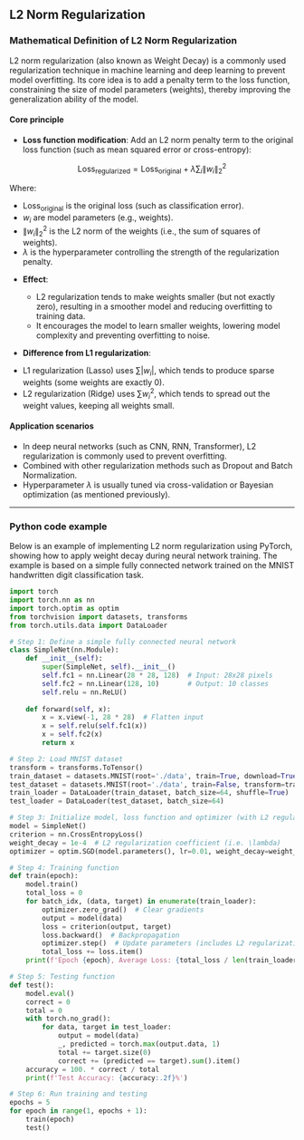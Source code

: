 ## L2 Norm Regularization
### Mathematical Definition of L2 Norm Regularization

L2 norm regularization (also known as Weight Decay) is a commonly used regularization technique in machine learning and deep learning to prevent model overfitting. Its core idea is to add a penalty term to the loss function, constraining the size of model parameters (weights), thereby improving the generalization ability of the model.

#### Core principle
- **Loss function modification**: Add an L2 norm penalty term to the original loss function (such as mean squared error or cross-entropy):

$$
\text{Loss}_ {\text{regularized}} = \text{Loss}_{\text{original}} + \lambda \sum_i \|w_i\|_2^2
$$

Where:

* $\text{Loss}_{\text{original}}$ is the original loss (such as classification error).  
* $w_i$ are model parameters (e.g., weights).  
* $\|w_i\|_2^2$ is the L2 norm of the weights (i.e., the sum of squares of weights).  
* $\lambda$ is the hyperparameter controlling the strength of the regularization penalty.  

- **Effect**:  
  - L2 regularization tends to make weights smaller (but not exactly zero), resulting in a smoother model and reducing overfitting to training data.  
  - It encourages the model to learn smaller weights, lowering model complexity and preventing overfitting to noise.  

- **Difference from L1 regularization**:  
* L1 regularization (Lasso) uses $\sum |w_i|$, which tends to produce sparse weights (some weights are exactly 0).  
* L2 regularization (Ridge) uses $\sum w_i^2$, which tends to spread out the weight values, keeping all weights small.  

#### Application scenarios
- In deep neural networks (such as CNN, RNN, Transformer), L2 regularization is commonly used to prevent overfitting.  
- Combined with other regularization methods such as Dropout and Batch Normalization.  
- Hyperparameter $\lambda$ is usually tuned via cross-validation or Bayesian optimization (as mentioned previously).  

---

### Python code example

Below is an example of implementing L2 norm regularization using PyTorch, showing how to apply weight decay during neural network training. The example is based on a simple fully connected network trained on the MNIST handwritten digit classification task.

```python
import torch
import torch.nn as nn
import torch.optim as optim
from torchvision import datasets, transforms
from torch.utils.data import DataLoader

# Step 1: Define a simple fully connected neural network
class SimpleNet(nn.Module):
    def __init__(self):
        super(SimpleNet, self).__init__()
        self.fc1 = nn.Linear(28 * 28, 128)  # Input: 28x28 pixels
        self.fc2 = nn.Linear(128, 10)       # Output: 10 classes
        self.relu = nn.ReLU()
    
    def forward(self, x):
        x = x.view(-1, 28 * 28)  # Flatten input
        x = self.relu(self.fc1(x))
        x = self.fc2(x)
        return x

# Step 2: Load MNIST dataset
transform = transforms.ToTensor()
train_dataset = datasets.MNIST(root='./data', train=True, download=True, transform=transform)
test_dataset = datasets.MNIST(root='./data', train=False, transform=transform)
train_loader = DataLoader(train_dataset, batch_size=64, shuffle=True)
test_loader = DataLoader(test_dataset, batch_size=64)

# Step 3: Initialize model, loss function and optimizer (with L2 regularization)
model = SimpleNet()
criterion = nn.CrossEntropyLoss()
weight_decay = 1e-4  # L2 regularization coefficient (i.e. \lambda)
optimizer = optim.SGD(model.parameters(), lr=0.01, weight_decay=weight_decay)

# Step 4: Training function
def train(epoch):
    model.train()
    total_loss = 0
    for batch_idx, (data, target) in enumerate(train_loader):
        optimizer.zero_grad()  # Clear gradients
        output = model(data)
        loss = criterion(output, target)
        loss.backward()  # Backpropagation
        optimizer.step()  # Update parameters (includes L2 regularization)
        total_loss += loss.item()
    print(f'Epoch {epoch}, Average Loss: {total_loss / len(train_loader):.4f}')

# Step 5: Testing function
def test():
    model.eval()
    correct = 0
    total = 0
    with torch.no_grad():
        for data, target in test_loader:
            output = model(data)
            _, predicted = torch.max(output.data, 1)
            total += target.size(0)
            correct += (predicted == target).sum().item()
    accuracy = 100. * correct / total
    print(f'Test Accuracy: {accuracy:.2f}%')

# Step 6: Run training and testing
epochs = 5
for epoch in range(1, epochs + 1):
    train(epoch)
    test()

